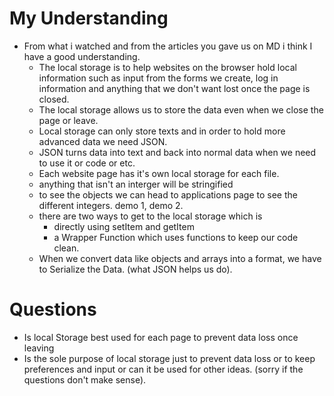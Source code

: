 # My Understanding
- From what i watched and from the articles you gave us on MD i think I have a good understanding.
    - The local storage is to help websites on the browser hold local information such as input from the forms we create, log in information and anything that we don't want lost once the page is closed.
    - The local storage allows us to store the data even when we close the page or leave.
    - Local storage can only store texts and in order to hold more advanced data we need JSON.
    - JSON turns data into text and back into normal data when we need to use it or code or etc.
    - Each website page has it's own local storage for each file.
    - anything that isn't an interger will be stringified 
    - to see the objects we can head to applications page to see the different integers. demo 1, demo 2.
    - there are two ways to get to the local storage which is
        - directly using setItem and getItem
        - a Wrapper Function which uses functions to keep our code clean.
    - When we convert data like objects and arrays into a format, we have to Serialize the Data. (what JSON helps us do).
# Questions
- Is local Storage best used for each page to prevent data loss once leaving
- Is the sole purpose of local storage just to prevent data loss or to keep preferences and input or can it be used for other ideas. (sorry if the questions don't make sense).